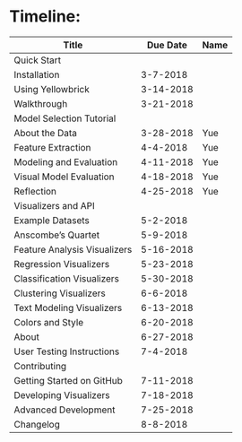 # Timeline:
|Title|Due Date|Name|
|---|---|---|
|Quick Start|   | |
|Installation|3-7-2018| |
|Using Yellowbrick|3-14-2018| |
|Walkthrough|3-21-2018| |
|Model Selection Tutorial|   | |
|About the Data|3-28-2018|Yue|
|Feature Extraction|4-4-2018|Yue|
|Modeling and Evaluation|4-11-2018|Yue|
|Visual Model Evaluation|4-18-2018|Yue|
|Reflection|4-25-2018|Yue|
|Visualizers and API|   | |
|Example Datasets|5-2-2018| |
|Anscombe’s Quartet|5-9-2018| |
|Feature Analysis Visualizers|5-16-2018| |
|Regression Visualizers|5-23-2018| |
|Classification Visualizers|5-30-2018| |
|Clustering Visualizers|6-6-2018| |
|Text Modeling Visualizers|6-13-2018| |
|Colors and Style|6-20-2018| |
|About|6-27-2018| |
|User Testing Instructions|7-4-2018| |
|Contributing|   | |
|Getting Started on GitHub|7-11-2018| |
|Developing Visualizers|7-18-2018| |
|Advanced Development|7-25-2018| |
|Changelog|8-8-2018| |
